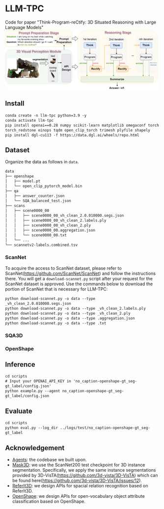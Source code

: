 # LLM-TPC
Code for paper "Think-Program-reCtify: 3D Situated Reasoning with Large Language Models"
<img src="images/LLM-TPC.png" width="500"/>

## Install
```Shell
conda create -n llm-tpc python=3.9 -y
conda activate llm-tpc
pip install openai==0.28 numpy scikit-learn matplotlib omegaconf torch torch_redstone einops tqdm open_clip_torch trimesh plyfile shapely
pip install dgl-cu113 -f https://data.dgl.ai/wheels/repo.html
```

## Dataset
Organize the data as follows in `data`.
```Shell
data
├── openshape
│   ├── model.pt
│   └── open_clip_pytorch_model.bin
├── qa
│   ├── answer_counter.json
│   └── SQA_balanced_test.json
├── scans
│   ├── scene0000_00
│   │   ├── scene0000_00_vh_clean_2.0.010000.segs.json
│   │   ├── scene0000_00_vh_clean_2.labels.ply
│   │   ├── scene0000_00_vh_clean_2.ply
│   │   ├── scene0000_00.aggregation.json
│   │   └── scene0000_00.txt
│   └── ...
└── scannetv2-labels.combined.tsv
```

### ScanNet
To acquire the access to ScanNet dataset, please refer to ScanNet(https://github.com/ScanNet/ScanNet) and follow the instructions there. You will get a `download-scannet.py` script after your request for the ScanNet dataset is approved. Use the commands below to download the portion of ScanNet that is necessary for LLM-TPC:
```Shell
python download-scannet.py -o data --type _vh_clean_2.0.010000.segs.json
python download-scannet.py -o data --type _vh_clean_2.labels.ply
python download-scannet.py -o data --type _vh_clean_2.ply
python download-scannet.py -o data --type .aggregation.json
python download-scannet.py -o data --type .txt
```

### SQA3D

### OpenShape


## Inference
```Shell
cd scripts
# Input your OPENAI_API_KEY in 'no_caption-openshape-gt_seg-gt_label/config.json'
python example.py --agent no_caption-openshape-gt_seg-gt_label/config.json
```

## Evaluate
```Shell
cd scripts
python eval.py --log_dir ../logs/test/no_caption-openshape-gt_seg-gt_label
```

## Acknowledgement
- [Agents](https://github.com/aiwaves-cn/agents): the codebase we built upon.
- [Mask3D](https://github.com/JonasSchult/Mask3D): we use the ScanNet200 test checkpoint for 3D instance segmentation. Specifically, we apply the same instance segmentations provided by 3D-VisTA(https://github.com/3d-vista/3D-VisTA) which can be found here(https://github.com/3d-vista/3D-VisTA/issues/12).
- [ReferIt3D](https://github.com/referit3d/referit3d): we design APIs for spacial relation recognition based on ReferIt3D.
- [OpenShape](https://github.com/Colin97/OpenShape_code): we design APIs for open-vocabulary object attribute classification based on OpenShape.